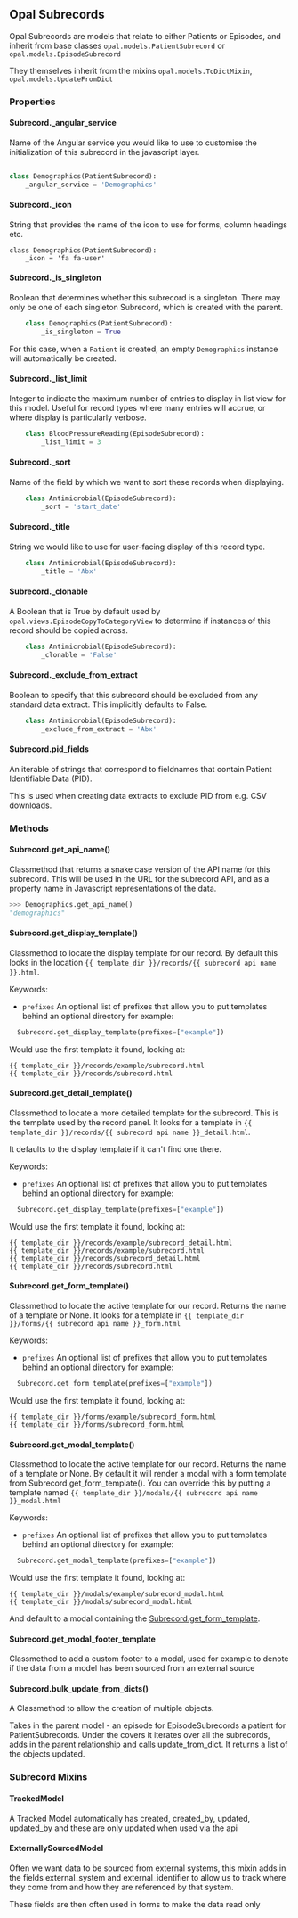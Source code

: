 ## Opal Subrecords

Opal Subrecords are models that relate to either Patients or Episodes, and inherit from
base classes `opal.models.PatientSubrecord` or `opal.models.EpisodeSubrecord`

They themselves inherit from the mixins `opal.models.ToDictMixin`, `opal.models.UpdateFromDict`

### Properties

#### Subrecord._angular_service

Name of the Angular service you would like to use to customise the initialization of this
subrecord in the javascript layer.

```python

class Demographics(PatientSubrecord):
    _angular_service = 'Demographics'
```

#### Subrecord._icon

String that provides the name of the icon to use for forms, column headings etc.

    class Demographics(PatientSubrecord):
        _icon = 'fa fa-user'

#### Subrecord._is_singleton

Boolean that determines whether this subrecord is a singleton.
There may only be one of each singleton Subrecord, which is created with the parent.

```python
    class Demographics(PatientSubrecord):
        _is_singleton = True
```

For this case, when a `Patient` is created, an empty `Demographics` instance will
automatically be created.

#### Subrecord._list_limit

Integer to indicate the maximum number of entries to display in list view for this
model. Useful for record types where many entries will accrue, or where display is
particularly verbose.

```python
    class BloodPressureReading(EpisodeSubrecord):
        _list_limit = 3
```

#### Subrecord._sort

Name of the field by which we want to sort these records when displaying.

```python
    class Antimicrobial(EpisodeSubrecord):
        _sort = 'start_date'
```

#### Subrecord._title

String we would like to use for user-facing display of this record type.

```python
    class Antimicrobial(EpisodeSubrecord):
        _title = 'Abx'
```

#### Subrecord._clonable

A Boolean that is True by default used by `opal.views.EpisodeCopyToCategoryView`
to determine if instances of this record should be copied across.

```python
    class Antimicrobial(EpisodeSubrecord):
        _clonable = 'False'
```

#### Subrecord._exclude_from_extract

Boolean to specify that this subrecord should be excluded from any standard data extract.
This implicitly defaults to False.

```python
    class Antimicrobial(EpisodeSubrecord):
        _exclude_from_extract = 'Abx'
```

#### Subrecord.pid_fields

An iterable of strings that correspond to fieldnames that contain Patient Identifiable Data (PID).

This is used when creating data extracts to exclude PID from e.g. CSV downloads.

### Methods

#### Subrecord.get_api_name()

Classmethod that returns a snake case version of the API name for this subrecord.
This will be used in the URL for the subrecord API, and as a property name in Javascript
representations of the data.

```python
>>> Demographics.get_api_name()
"demographics"
```

#### Subrecord.get_display_template()

Classmethod to locate the display template for our record. By default this
looks in the location `{{ template_dir }}/records/{{ subrecord api name }}.html`.

Keywords:

* `prefixes` An optional list of prefixes that allow you to put templates behind an optional
directory for example:

```python
  Subrecord.get_display_template(prefixes=["example"])
```

Would use the first template it found, looking at:

```
{{ template_dir }}/records/example/subrecord.html
{{ template_dir }}/records/subrecord.html
```

#### Subrecord.get_detail_template()

Classmethod to locate a more detailed template for the subrecord. This is the
template used by the record panel. It looks for a template in
`{{ template_dir }}/records/{{ subrecord api name }}_detail.html`.

It defaults to the display template if it can't find one there.


Keywords:

* `prefixes` An optional list of prefixes that allow you to put templates behind an optional
directory for example:

```python
  Subrecord.get_display_template(prefixes=["example"])
```

Would use the first template it found, looking at:
```
{{ template_dir }}/records/example/subrecord_detail.html
{{ template_dir }}/records/example/subrecord.html
{{ template_dir }}/records/subrecord_detail.html
{{ template_dir }}/records/subrecord.html
```


#### Subrecord.get_form_template()

Classmethod to locate the active template for our record. Returns the name of a template or None.
It looks for a template in `{{ template_dir }}/forms/{{ subrecord api name }}_form.html`

Keywords:

* `prefixes` An optional list of prefixes that allow you to put templates behind an optional
directory for example:

```python
  Subrecord.get_form_template(prefixes=["example"])
```

Would use the first template it found, looking at:
```
{{ template_dir }}/forms/example/subrecord_form.html
{{ template_dir }}/forms/subrecord_form.html
```


#### Subrecord.get_modal_template()

Classmethod to locate the active template for our record. Returns the name of a template or None.
By default it will render a modal with a form template from Subrecord.get_form_template(). You can
override this by putting a template named `{{ template_dir }}/modals/{{ subrecord api name }}_modal.html`

Keywords:

* `prefixes` An optional list of prefixes that allow you to put templates behind an optional
directory for example:

```python
  Subrecord.get_modal_template(prefixes=["example"])
```

Would use the first template it found, looking at:
```
{{ template_dir }}/modals/example/subrecord_modal.html
{{ template_dir }}/modals/subrecord_modal.html
```

And default to a modal containing the [Subrecord.get_form_template](#subrecordget_form_template).


#### Subrecord.get_modal_footer_template

Classmethod to add a custom footer to a modal, used for example to denote if
the data from a model has been sourced from an external source


#### Subrecord.bulk_update_from_dicts()

A Classmethod to allow the creation of multiple objects.

Takes in the parent model - an episode
for EpisodeSubrecords a patient for PatientSubrecords. Under the covers it iterates
over all the subrecords, adds in the parent relationship and calls update_from_dict. It returns a list of the objects updated.

### Subrecord Mixins

#### TrackedModel

A Tracked Model automatically has created, created_by, updated, updated_by and
these are only updated when used via the api

#### ExternallySourcedModel

Often we want data to be sourced from external systems, this mixin adds in the
fields external_system and external_identifier to allow us to track where
they come from and how they are referenced by that system.

These fields are then often used in forms to make the data read only
